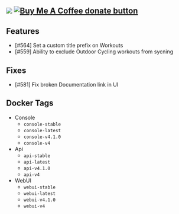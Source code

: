 [![](https://img.shields.io/static/v1?label=Sponsor&message=%E2%9D%A4&logo=GitHub&color=%23fe8e86)](https://github.com/sponsors/philosowaffle) <span class="badge-buymeacoffee"><a href="https://www.buymeacoffee.com/philosowaffle" title="Donate to this project using Buy Me A Coffee"><img src="https://img.shields.io/badge/buy%20me%20a%20coffee-donate-yellow.svg" alt="Buy Me A Coffee donate button" /></a></span>
---

## Features

- [#564] Set a custom title prefix on Workouts
- [#559] Ability to exclude Outdoor Cycling workouts from sycning

## Fixes

- [#581] Fix broken Documentation link in UI

## Docker Tags

- Console
    - `console-stable`
    - `console-latest`
    - `console-v4.1.0`
    - `console-v4`
- Api
    - `api-stable`
    - `api-latest`
    - `api-v4.1.0`
    - `api-v4`
- WebUI
    - `webui-stable`
    - `webui-latest`
    - `webui-v4.1.0`
    - `webui-v4`

